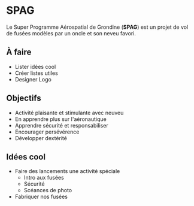 # SPAG

Le Super Programme Aérospatial de Grondine (**SPAG**) est un projet de vol
de fusées modèles par un oncle et son neveu favori.

## À faire

- Lister idées cool
- Créer listes utiles
- Designer Logo

## Objectifs

- Activité plaisante et stimulante avec neuveu
- En apprendre plus sur l'aéronautique
- Apprendre sécurité et responsabiliser
- Encourager persévérence
- Développer dextérité

## Idées cool

- Faire des lancements une activité spéciale
  - Intro aux fusées
  - Sécurité
  - Scéances de photo
- Fabriquer nos fusées

